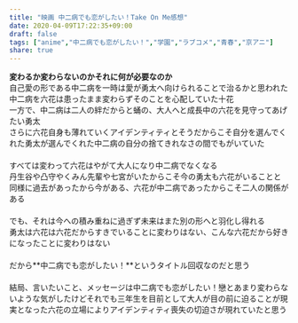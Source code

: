 ```yaml
---
title: "映画 中二病でも恋がしたい！Take On Me感想"
date: 2020-04-09T17:22:35+09:00
draft: false
tags: ["anime","中二病でも恋がしたい！","学園","ラブコメ","青春","京アニ"]
share: true
---
```

**変わるか変わらないのかそれに何が必要なのか**  
自己愛の形である中二病を一時は愛が勇太へ向けられることで治るかと思われた中二病を六花は患ったまま変わらずそのことを心配していた十花  
一方で、中二病は二人の絆だからと蛹の、大人へと成長中の六花を見守ってあげたい勇太  
さらに六花自身も薄れていくアイデンティティとそうだからこそ自分を選んでくれた勇太が選んでくれた中二病の自分の捨てきれなさの間でもがいていた  
　  
すべては変わって六花はやがて大人になり中二病でなくなる  
丹生谷や凸守やくみん先輩や七宮がいたからこそ今の勇太も六花がいることと同様に過去があったから今がある、六花が中二病であったからこそ二人の関係がある  
　  
でも、それは今への積み重ねに過ぎず未来はまた別の形へと羽化し得れる  
勇太は六花は六花だからすきでいることに変わりはない、こんな六花だから好きになったことに変わりはない  
　  
だから**中二病でも恋がしたい！**というタイトル回収なのだと思う  
　    
結局、言いたいこと、メッセージは中二病でも恋がしたい！戀とあまり変わらないような気がしたけどそれでも三年生を目前として大人が目の前に迫ることが現実となった六花の立場によりアイデンティティ喪失の切迫さが現れていたと思う